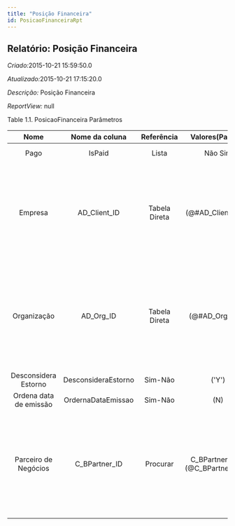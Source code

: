 ```yaml
---
title: "Posição Financeira"
id: PosicaoFinanceiraRpt
---
```

<div id="d176878e1" class="section chapter">

<div class="titlepage">

<div>

<div>

## Relatório: Posição Financeira

</div>

</div>

</div>

<span class="emphasis"> *Criado:*</span>2015-10-21 15:59:50.0

<span class="emphasis">*Atualizado:*</span>2015-10-21 17:15:20.0

<span class="emphasis"> *Descrição:* </span>Posição Financeira

<span class="emphasis"> *ReportView:* </span>null

<div id="d176878e21" class="table">

<div class="table-title">

Table 1.1. PosicaoFinanceira
Parâmetros

</div>

<div class="table-contents">

|          Nome          |   Nome da coluna    |  Referência   |           Valores(Padrão)            |                 Descrição                 |                                                                            Comentário/Ajuda                                                                            |
| :--------------------: | :-----------------: | :-----------: | :----------------------------------: | :---------------------------------------: | :--------------------------------------------------------------------------------------------------------------------------------------------------------------------: |
|          Pago          |       IsPaid        |     Lista     |               Não Sim                |           O documento está pago           |                                                                                  null                                                                                  |
|        Empresa         |   AD\_Client\_ID    | Tabela Direta |         (@\#AD\_Client\_ID@)         |  Empresa/Locatário para esta instalação.  | Uma Empresa é uma Companhia ou uma Entidade Legal (pessoa jurídica). Dados não podem ser compartilhados entre Empresas. Locatário é um sinônimo para Empresa (Client). |
|      Organização       |     AD\_Org\_ID     | Tabela Direta |          (@\#AD\_Org\_ID@)           | Entidade organizacional dentro da Empresa |      Uma "Organização" é uma unidade de sua "Empresa" ou "Entidade Legal" - os exemplos são loja, departamento. Você pode compartilhar dados entre organizações.       |
|  Desconsidera Estorno  | DesconsideraEstorno |    Sim-Não    |                ('Y')                 |                   null                    |                                                                                  null                                                                                  |
| Ordena data de emissão | OrdernaDataEmissao  |    Sim-Não    |                 (N)                  |                   null                    |                                                                                  null                                                                                  |
|  Parceiro de Negócios  |   C\_BPartner\_ID   |   Procurar    | C\_BPartner (Trx)(@C\_BPartner\_ID@) |    Identifica um Parceiro de Negócios.    |  Um "Parceiro de Negócios" é qualquer um com quem você transaciona. Isto pode incluir Fornecedores, Clientes, Funcionários, Vendedores, Representantes de Venda, etc.  |

</div>

</div>

  

</div>
